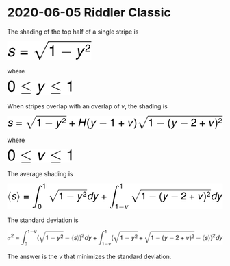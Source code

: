 2020-06-05 Riddler Classic
==========================
The shading of the top half of a single stripe is

![_s = \sqrt{1 - y^2}_](20200605c-1.svg)

where

![_0 \le y \le 1_](20200605c-2.svg)

When stripes overlap with an overlap of _v_, the shading is

![_s = \sqrt{1 - y^2} + H(y-1+v)\sqrt{1-(y-2+v)^2}_](20200605c-3.svg)

where

![_0 \le v \le 1_](20200605c-4.svg)

The average shading is

![_\langle s\rangle = \int_0^1\sqrt{1-y^2}dy + \int_{1-v}^1\sqrt{1-(y-2+v)^2}dy_](20200605c-5.svg)

The standard deviation is

![_\sigma^2 = \int_0^{1-v}(\sqrt{1-y^2} - \langle s\rangle)^2dy + \int_{1-v}^1(\sqrt{1-y^2} + \sqrt{1-(y-2+v)^2} - \langle s\rangle)^2dy_](20200605c-6.svg)

The answer is the _v_ that minimizes the standard deviation.
